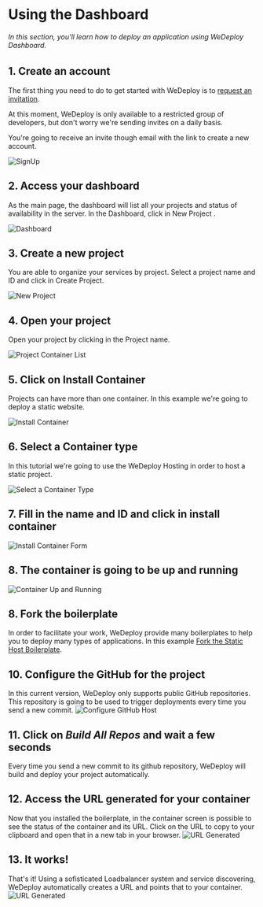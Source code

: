 # Using the Dashboard

###### In this section, you'll learn how to deploy an application using WeDeploy Dashboard.

<!-- <article id="1-create-an-account"> -->

## 1. Create an account


The first thing you need to do to get started with WeDeploy is to [request an invitation](http://wedeploy.com/).

At this moment, WeDeploy is only available to a restricted group of developers, but don't worry we're sending invites on a daily basis.

You're going to receive an invite though email with the link to create a new account.

![SignUp](https://cloud.githubusercontent.com/assets/301291/17795864/bfc70c4a-6570-11e6-94f8-2b9cf3c45998.jpg)

<!-- </article> -->

<!-- <article id="2-access-your-dashboard"> -->

## 2. Access your dashboard

As the main page, the dashboard will list all your projects and status of availability in the server. In the Dashboard, click in New Project .

![Dashboard](https://cloud.githubusercontent.com/assets/301291/17795897/1d122f60-6571-11e6-8137-c1fe6fdfcbdb.jpg)

<!-- </article> -->

<!-- <article id="3-create-a-new-project"> -->

## 3. Create a new project

You are able to organize your services by project. Select a project name and ID and click in Create Project.

![New Project](https://cloud.githubusercontent.com/assets/301291/17795929/529dcc02-6571-11e6-8e5f-3514ea67688d.jpg)

<!-- </article> -->

<!-- <article id="4-open-your-project"> -->

## 4. Open your project

Open your project by clicking in the Project name.

![Project Container List](https://cloud.githubusercontent.com/assets/301291/17795964/ba9a34d0-6571-11e6-9d49-c30e4862d2c2.jpg)

<!-- </article> -->

<!-- <article id="5-click-in-install-container"> -->

## 5. Click on Install Container

Projects can have more than one container. In this example we're going to deploy a static website.

![Install Container](https://cloud.githubusercontent.com/assets/301291/17794534/1f2f7aca-6565-11e6-961c-652fcb1cb53b.png)

<!-- </article> -->

<!-- <article id="6-select-a-container-type"> -->

## 6. Select a Container type
In this tutorial we're going to use the WeDeploy Hosting in order to host a static project.

![Select a Container Type](https://cloud.githubusercontent.com/assets/301291/17796007/14480e94-6572-11e6-9d33-fbaed635de0b.jpg)

<!-- </article> -->

<!-- <article id="7-fill-in-the-name-and-id-and-click-in-install-container"> -->

## 7. Fill in the name and ID and click in install container

![Install Container Form](https://cloud.githubusercontent.com/assets/301291/17796043/739dcaf0-6572-11e6-87aa-1394f9b54e17.jpg)

<!-- </article> -->

<!-- <article id="8-hosting-template-and-github-repository"> -->

## 8. The container is going to be up and running

![Container Up and Running](https://cloud.githubusercontent.com/assets/301291/17796194/c6589d1e-6573-11e6-8a83-d372d71ed137.jpg)

<!-- </article> -->

<!-- <article id="9-download-the-hosting-boilerplate"> -->

## 8. Fork the boilerplate

In order to facilitate your work, WeDeploy provide many boilerplates to help you to deploy many types of applications. In this example [Fork the Static Host Boilerplate](https://github.com/wedeploy/boilerplate-hosting/fork).

<!-- </article> -->

<!-- <article id="10-github-project"> -->

## 10. Configure the GitHub for the project

In this current version, WeDeploy only supports public GitHub repositories. This repository is going to be used to trigger deployments every time you send a new commit.
![Configure GitHub Host](https://cloud.githubusercontent.com/assets/301291/17795272/c3fbf5dc-656b-11e6-8e81-79a97c97f9cb.png)

<!-- </article> -->

<!-- <article id="11-push-your-boilerplate"> -->

## 11. Click on *Build All Repos* and wait a few seconds

Every time you send a new commit to its github repository, WeDeploy will build and deploy your project automatically.

<!-- </article> -->


<!-- <article id="12-access-the-url-generated"> -->

## 12. Access the URL generated for your container
Now that you installed the boilerplate, in the container screen is possible to see the status of the container and its URL. Click on the URL to copy to your clipboard and open that in a new tab in your browser.
![URL Generated](https://cloud.githubusercontent.com/assets/301291/17795316/424b3a2e-656c-11e6-8023-904b83b091f5.png)

<!-- </article> -->

<!-- <article id="13-it-works"> -->

## 13. It works!
That's it! Using a sofisticated Loadbalancer system and service discovering, WeDeploy automatically creates a URL and points that to your container.
![URL Generated](https://cloud.githubusercontent.com/assets/301291/17796616/b2ca3fd4-6576-11e6-8e18-85423f206b94.jpg)

<!-- </article> -->
